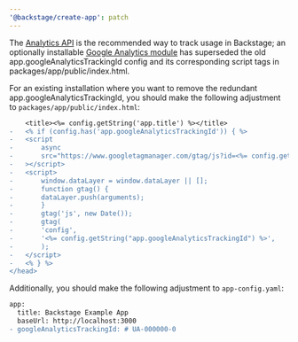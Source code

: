 ```yaml
---
'@backstage/create-app': patch
---
```


The [Analytics API](https://backstage.io/docs/plugins/analytics) is the recommended way to track usage in Backstage; an optionally installable [Google Analytics module](https://github.com/backstage/backstage/tree/master/plugins/analytics-module-ga#installation) has superseded the old app.googleAnalyticsTrackingId config and its corresponding script tags in packages/app/public/index.html.

For an existing installation where you want to remove the redundant app.googleAnalyticsTrackingId, you should make the following adjustment to `packages/app/public/index.html`:

```diff
    <title><%= config.getString('app.title') %></title>
-   <% if (config.has('app.googleAnalyticsTrackingId')) { %>
-   <script
-       async
-       src="https://www.googletagmanager.com/gtag/js?id=<%= config.getString('app.googleAnalyticsTrackingId') %>"
-   ></script>
-   <script>
-       window.dataLayer = window.dataLayer || [];
-       function gtag() {
-       dataLayer.push(arguments);
-       }
-       gtag('js', new Date());
-       gtag(
-       'config',
-       '<%= config.getString("app.googleAnalyticsTrackingId") %>',
-       );
-   </script>
-   <% } %>
</head>
```

Additionally, you should make the following adjustment to `app-config.yaml`:

```diff
app:
  title: Backstage Example App
  baseUrl: http://localhost:3000
- googleAnalyticsTrackingId: # UA-000000-0
```
